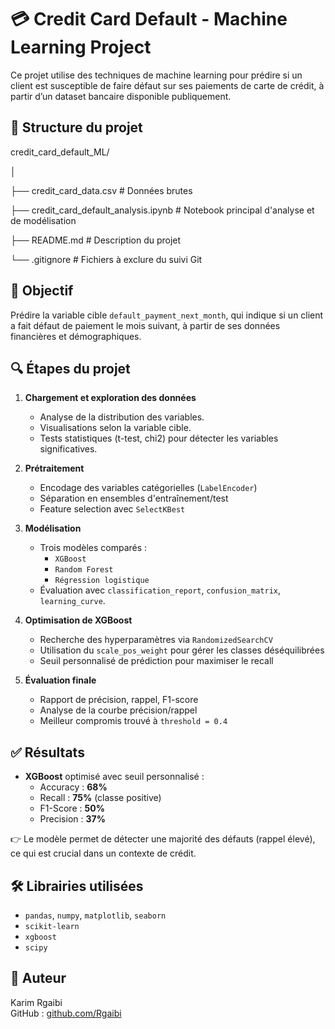# 💳 Credit Card Default - Machine Learning Project

Ce projet utilise des techniques de machine learning pour prédire si un client est susceptible de faire défaut sur ses paiements de carte de crédit, à partir d’un dataset bancaire disponible publiquement.

## 📁 Structure du projet

credit_card_default_ML/

│

├── credit_card_data.csv # Données brutes

├── credit_card_default_analysis.ipynb # Notebook principal d'analyse et de modélisation

├── README.md # Description du projet

└── .gitignore # Fichiers à exclure du suivi Git


## 🎯 Objectif

Prédire la variable cible `default_payment_next_month`, qui indique si un client a fait défaut de paiement le mois suivant, à partir de ses données financières et démographiques.


## 🔍 Étapes du projet

1. **Chargement et exploration des données**
   - Analyse de la distribution des variables.
   - Visualisations selon la variable cible.
   - Tests statistiques (t-test, chi2) pour détecter les variables significatives.

2. **Prétraitement**
   - Encodage des variables catégorielles (`LabelEncoder`)
   - Séparation en ensembles d'entraînement/test
   - Feature selection avec `SelectKBest`

3. **Modélisation**
   - Trois modèles comparés :
     - `XGBoost`
     - `Random Forest`
     - `Régression logistique`
   - Évaluation avec `classification_report`, `confusion_matrix`, `learning_curve`.

4. **Optimisation de XGBoost**
   - Recherche des hyperparamètres via `RandomizedSearchCV`
   - Utilisation du `scale_pos_weight` pour gérer les classes déséquilibrées
   - Seuil personnalisé de prédiction pour maximiser le recall

5. **Évaluation finale**
   - Rapport de précision, rappel, F1-score
   - Analyse de la courbe précision/rappel
   - Meilleur compromis trouvé à `threshold = 0.4`


## ✅ Résultats

- **XGBoost** optimisé avec seuil personnalisé :
  - Accuracy : **68%**
  - Recall : **75%** (classe positive)
  - F1-Score : **50%**
  - Precision : **37%**

👉 Le modèle permet de détecter une majorité des défauts (rappel élevé), ce qui est crucial dans un contexte de crédit.


## 🛠️ Librairies utilisées

- `pandas`, `numpy`, `matplotlib`, `seaborn`
- `scikit-learn`
- `xgboost`
- `scipy`


## 👤 Auteur

Karim Rgaibi  
GitHub : [github.com/Rgaibi](https://github.com/Rgaibi)



